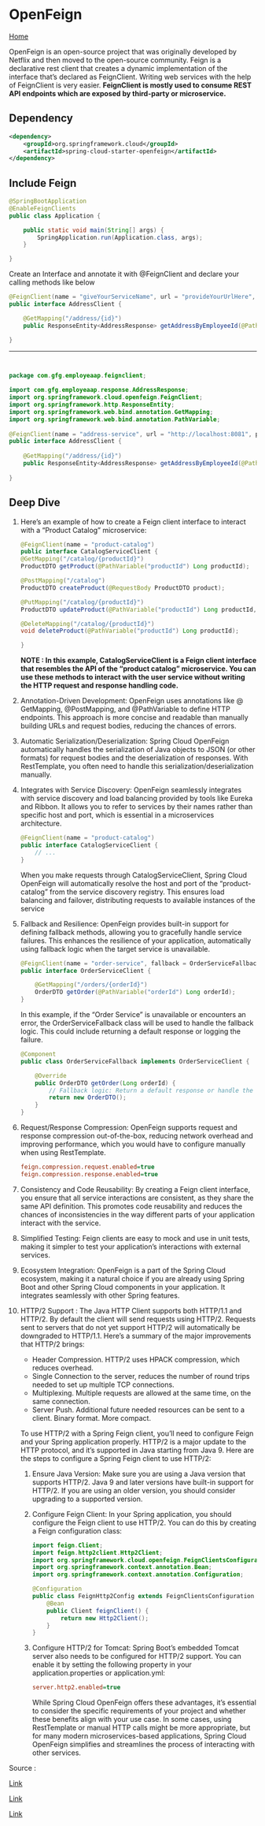 # OpenFeign
 [Home](README.md)

OpenFeign is an open-source project that was originally developed by Netflix and then moved to the open-source community. Feign is a declarative rest client that creates a dynamic implementation of the interface that’s declared as FeignClient. Writing web services with the help of FeignClient is very easier. __FeignClient is mostly used to consume REST API endpoints which are exposed by third-party or microservice.__

## Dependency

```xml
<dependency>
    <groupId>org.springframework.cloud</groupId>
    <artifactId>spring-cloud-starter-openfeign</artifactId>
</dependency>
```

## Include Feign

```java
@SpringBootApplication
@EnableFeignClients
public class Application {

    public static void main(String[] args) {
        SpringApplication.run(Application.class, args);
    }

}
```

Create an Interface and annotate it with @FeignClient and declare your calling methods like below

```java
@FeignClient(name = "giveYourServiceName", url = "provideYourUrlHere", path = "provideYourContextPathHere")
public interface AddressClient {

    @GetMapping("/address/{id}")
    public ResponseEntity<AddressResponse> getAddressByEmployeeId(@PathVariable("id") int id);

}
```
---
```java


package com.gfg.employeaap.feignclient;
 
import com.gfg.employeaap.response.AddressResponse;
import org.springframework.cloud.openfeign.FeignClient;
import org.springframework.http.ResponseEntity;
import org.springframework.web.bind.annotation.GetMapping;
import org.springframework.web.bind.annotation.PathVariable;
 
@FeignClient(name = "address-service", url = "http://localhost:8081", path = "/address-service")
public interface AddressClient {
 
    @GetMapping("/address/{id}")
    public ResponseEntity<AddressResponse> getAddressByEmployeeId(@PathVariable("id") int id);
 
}
```

## Deep Dive

1. Here’s an example of how to create a Feign client interface to interact with a “Product Catalog” microservice:

    ```java
    @FeignClient(name = "product-catalog")
    public interface CatalogServiceClient {
    @GetMapping("/catalog/{productId}")
    ProductDTO getProduct(@PathVariable("productId") Long productId);

    @PostMapping("/catalog")
    ProductDTO createProduct(@RequestBody ProductDTO product);

    @PutMapping("/catalog/{productId}")
    ProductDTO updateProduct(@PathVariable("productId") Long productId, @RequestBody ProductDTO product);
    
    @DeleteMapping("/catalog/{productId}")
    void deleteProduct(@PathVariable("productId") Long productId);

    }
    ```

    __NOTE : In this example, CatalogServiceClient is a Feign client interface that resembles the API of the “product catalog” microservice. You can use these methods to interact with the user service without writing the HTTP request and response handling code.__

2. Annotation-Driven Development: OpenFeign uses annotations like @ GetMapping, @PostMapping, and @PathVariable to define HTTP endpoints. This approach is more concise and readable than manually building URLs and request bodies, reducing the chances of errors.

3. Automatic Serialization/Deserialization: Spring Cloud OpenFeign automatically handles the serialization of Java objects to JSON (or other formats) for request bodies and the deserialization of responses. With RestTemplate, you often need to handle this serialization/deserialization manually.

4. Integrates with Service Discovery: OpenFeign seamlessly integrates with service discovery and load balancing provided by tools like Eureka and Ribbon. It allows you to refer to services by their names rather than specific host and port, which is essential in a microservices architecture.
    ```java
    @FeignClient(name = "product-catalog")
    public interface CatalogServiceClient {
        // ...
    }
    ```
    When you make requests through CatalogServiceClient, Spring Cloud OpenFeign will automatically resolve the host and port of the “product-catalog” from the service discovery registry. This ensures load balancing and failover, distributing requests to available instances of the service

5. Fallback and Resilience: OpenFeign provides built-in support for defining fallback methods, allowing you to gracefully handle service failures. This enhances the resilience of your application, automatically using fallback logic when the target service is unavailable.

    ```java
    @FeignClient(name = "order-service", fallback = OrderServiceFallback.class)
    public interface OrderServiceClient {

        @GetMapping("/orders/{orderId}")
        OrderDTO getOrder(@PathVariable("orderId") Long orderId);
    }
    ```

    In this example, if the “Order Service” is unavailable or encounters an error, the OrderServiceFallback class will be used to handle the fallback logic. This could include returning a default response or logging the failure.

    ```java
    @Component
    public class OrderServiceFallback implements OrderServiceClient {

        @Override
        public OrderDTO getOrder(Long orderId) {
            // Fallback logic: Return a default response or handle the error gracefully.
            return new OrderDTO();
        }
    }
    ```

6. Request/Response Compression: OpenFeign supports request and response compression out-of-the-box, reducing network overhead and improving performance, which you would have to configure manually when using RestTemplate.

    ```ini
    feign.compression.request.enabled=true
    feign.compression.response.enabled=true
    ```

7. Consistency and Code Reusability: By creating a Feign client interface, you ensure that all service interactions are consistent, as they share the same API definition. This promotes code reusability and reduces the chances of inconsistencies in the way different parts of your application interact with the service.

8. Simplified Testing: Feign clients are easy to mock and use in unit tests, making it simpler to test your application’s interactions with external services.

9. Ecosystem Integration: OpenFeign is a part of the Spring Cloud ecosystem, making it a natural choice if you are already using Spring Boot and other Spring Cloud components in your application. It integrates seamlessly with other Spring features.

10. HTTP/2 Support : The Java HTTP Client supports both HTTP/1.1 and HTTP/2. By default the client will send requests using HTTP/2. Requests sent to servers that do not yet support HTTP/2 will automatically be downgraded to HTTP/1.1. Here’s a summary of the major improvements that HTTP/2 brings:

    - Header Compression. HTTP/2 uses HPACK compression, which reduces overhead.
    - Single Connection to the server, reduces the number of round trips needed to set up multiple TCP connections.
    - Multiplexing. Multiple requests are allowed at the same time, on the same connection.
    - Server Push. Additional future needed resources can be sent to a client.
Binary format. More compact.

    To use HTTP/2 with a Spring Feign client, you’ll need to configure Feign and your Spring application properly. HTTP/2 is a major update to the HTTP protocol, and it’s supported in Java starting from Java 9. Here are the steps to configure a Spring Feign client to use HTTP/2:

    1. Ensure Java Version: Make sure you are using a Java version that supports HTTP/2. Java 9 and later versions have built-in support for HTTP/2. If you are using an older version, you should consider upgrading to a supported version.
    2. Configure Feign Client: In your Spring application, you should configure the Feign client to use HTTP/2. You can do this by creating a Feign configuration class:

        ```java
        import feign.Client;
        import feign.http2client.Http2Client;
        import org.springframework.cloud.openfeign.FeignClientsConfiguration;
        import org.springframework.context.annotation.Bean;
        import org.springframework.context.annotation.Configuration;

        @Configuration
        public class FeignHttp2Config extends FeignClientsConfiguration {
            @Bean
            public Client feignClient() {
                return new Http2Client();
            }
        }
        ```
    3. Configure HTTP/2 for Tomcat: Spring Boot’s embedded Tomcat server also needs to be configured for HTTP/2 support. You can enable it by setting the following property in your application.properties or application.yml:

        ```ini
        server.http2.enabled=true
        ```

        While Spring Cloud OpenFeign offers these advantages, it’s essential to consider the specific requirements of your project and whether these benefits align with your use case. In some cases, using RestTemplate or manual HTTP calls might be more appropriate, but for many modern microservices-based applications, Spring Cloud OpenFeign simplifies and streamlines the process of interacting with other services.

Source :

[Link](https://www.geeksforgeeks.org/spring-cloud-openfeign-with-example-project/)

[Link](https://www.geeksforgeeks.org/spring-boot-microservices-communication-using-feignclient-with-example/)

[Link](https://medium.com/@timiolowookere/using-spring-cloud-openfeign-for-inter-service-communication-418ef79de3d0)